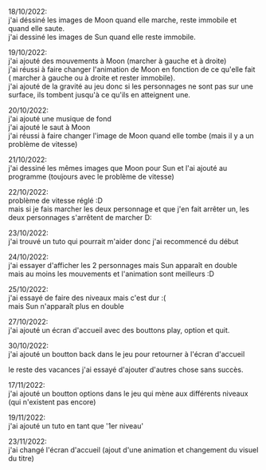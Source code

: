 18/10/2022:  
j'ai déssiné les images de Moon quand elle marche, reste immobile et quand elle saute.  
j'ai dessiné les images de Sun quand elle reste immobile.  

19/10/2022:  
j'ai ajouté des mouvements à Moon (marcher à gauche et à droite)  
j'ai réussi à faire changer l'animation de Moon en fonction de ce qu'elle fait ( marcher à gauche ou à droite et rester immobile).  
j'ai ajouté de la gravité au jeu donc si les personnages ne sont pas sur une surface, ils tombent jusqu'à ce qu'ils en atteignent une.  

20/10/2022:  
j'ai ajouté une musique de fond  
j'ai ajouté le saut à Moon  
j'ai réussi à faire changer l'image de Moon quand elle tombe (mais il y a un problème de vitesse)  

21/10/2022:  
j'ai dessiné les mêmes images que Moon pour Sun et l'ai ajouté au programme (toujours avec le problème de vitesse)  

22/10/2022:  
problème de vitesse réglé :D  
mais si je fais marcher les deux personnage et que j'en fait arrêter un, les deux personnages s'arrêtent de marcher D:

23/10/2022:  
j'ai trouvé un tuto qui pourrait m'aider donc j'ai recommencé du début  

24/10/2022:  
j'ai essayer d'afficher les 2 personnages mais Sun apparaît en double  
mais au moins les mouvements et l'animation sont meilleurs :D  

25/10/2022:  
j'ai essayé de faire des niveaux mais c'est dur :(  
mais Sun n'apparaît plus en double  

27/10/2022:  
j'ai ajouté un écran d'accueil avec des bouttons play, option et quit.  

30/10/2022:  
j'ai ajouté un boutton back dans le jeu pour retourner à l'écran d'accueil  

le reste des vacances j'ai essayé d'ajouter d'autres chose sans succès.  

17/11/2022:  
j'ai ajouté un boutton options dans le jeu qui mène aux différents niveaux (qui n'existent pas encore)  

19/11/2022:  
j'ai ajouté un tuto en tant que '1er niveau'  

23/11/2022:  
j'ai changé l'écran d'accueil (ajout d'une animation et changement du visuel du titre)  
